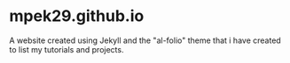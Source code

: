 # mpek29.github.io
A website created using Jekyll and the "al-folio" theme that i have created to list my tutorials and projects. 
